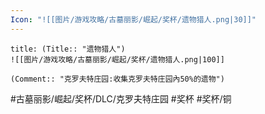 ```yaml
---
Icon: "![[图片/游戏攻略/古墓丽影/崛起/奖杯/遗物猎人.png|30]]"
---
```

```ad-common-bronze-trophy
title: (Title:: "遗物猎人")
![[图片/游戏攻略/古墓丽影/崛起/奖杯/遗物猎人.png|100]]

(Comment:: "克罗夫特庄园:收集克罗夫特庄园內50%的遗物")
```

#古墓丽影/崛起/奖杯/DLC/克罗夫特庄园 #奖杯 #奖杯/铜
